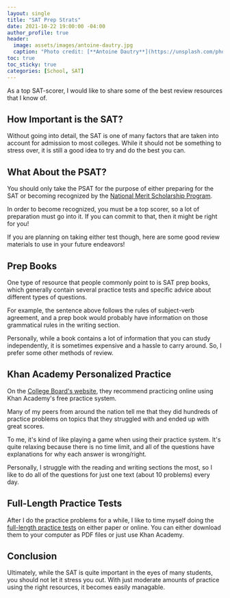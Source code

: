 ```yaml
---
layout: single
title: "SAT Prep Strats"
date: 2021-10-22 19:00:00 -04:00
author_profile: true
header: 
  image: assets/images/antoine-dautry.jpg
  caption: "Photo credit: [**Antoine Dautry**](https://unsplash.com/photos/_zsL306fDck)"
toc: true
toc_sticky: true
categories: [School, SAT]
---
```


As a top SAT-scorer, I would like to share some of the best review resources that I know of. 

## How Important is the SAT?

Without going into detail, the SAT is one of many factors that are taken into account for admission to most colleges. While it should not be something to stress over, it is still a good idea to try and do the best you can. 

## What About the PSAT?

You should only take the PSAT for the purpose of either preparing for the SAT or becoming recognized by the [National Merit Scholarship Program](https://www.nationalmerit.org/s/1758/images/gid2/editor_documents/student_guide.pdf). 

In order to become recognized, you must be a top scorer, so a lot of preparation must go into it. If you can commit to that, then it might be right for you!

If you are planning on taking either test though, here are some good review materials to use in your future endeavors!

## Prep Books

One type of resource that people commonly point to is SAT prep books, which generally contain several practice tests and specific advice about different types of questions. 

For example, the sentence above follows the rules of subject-verb agreement, and a prep book would probably have information on those grammatical rules in the writing section.

Personally, while a book contains a lot of information that you can study independently, it is sometimes expensive and a hassle to carry around. So, I prefer some other methods of review. 

## Khan Academy Personalized Practice

On the [College Board's website](https://collegereadiness.collegeboard.org/sat/practice/khan-academy), they recommend practicing online using Khan Academy's free practice system. 

Many of my peers from around the nation tell me that they did hundreds of practice problems on topics that they struggled with and ended up with great scores. 

To me, it's kind of like playing a game when using their practice system. It's quite relaxing because there is no time limit, and all of the questions have explanations for why each answer is wrong/right. 

Personally, I struggle with the reading and writing sections the most, so I like to do all of the questions for just one text (about 10 problems) every day. 

## Full-Length Practice Tests

After I do the practice problems for a while, I like to time myself doing the [full-length practice tests](https://collegereadiness.collegeboard.org/sat/practice/full-length-practice-tests) on either paper or online. You can either download them to your computer as PDF files or just use Khan Academy.

## Conclusion

Ultimately, while the SAT is quite important in the eyes of many students, you should not let it stress you out. With just moderate amounts of practice using the right resources, it becomes easily managable. 